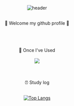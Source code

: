 <div align="center">
  
  ![header](https://capsule-render.vercel.app/api?type=Venom&color=e9f2e5&height=150&section=header&text=Welcome!👋&fontColor=667895&fontSize=50&animation=fadeIn&fontAlignY=55)
 
</div>
<br/>

<div align="center">
🤞 Welcome my github profile 🤞
</div>
<br/>
<br/>
<br/>
<br/>
<div align="center">
📑 Once I've Used
</div>

<div align="center">
  <br/>
<img src="https://img.shields.io/badge/github-181717?style=for-the-badge&logo=github&logoColor=white">
</div>

<br/>
<br/>
<br/>

<div align="center">
⏰ Study log
  
 <br/>
 <br/>
 
[![Top Langs](https://github-readme-stats.vercel.app/api/top-langs/?username=893107&layout=compact)](https://github.com/anuraghazra/github-readme-stats)

</div>
